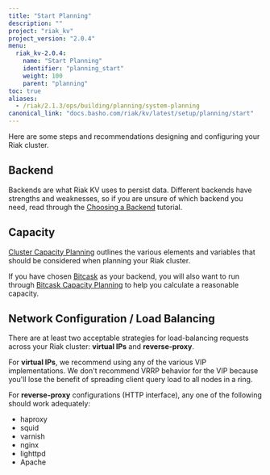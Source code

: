 ```yaml
---
title: "Start Planning"
description: ""
project: "riak_kv"
project_version: "2.0.4"
menu:
  riak_kv-2.0.4:
    name: "Start Planning"
    identifier: "planning_start"
    weight: 100
    parent: "planning"
toc: true
aliases:
  - /riak/2.1.3/ops/building/planning/system-planning
canonical_link: "docs.basho.com/riak/kv/latest/setup/planning/start"
---
```


[plan backend]: /riak/kv/2.0.4/setup/planning/backend
[plan cluster capacity]: /riak/kv/2.0.4/setup/planning/cluster-capacity
[plan backend bitcask]: /riak/kv/2.0.4/setup/planning/backend/bitcask
[plan bitcask capacity]: /riak/kv/2.0.4/setup/planning/bitcask-capacity-calc

Here are some steps and recommendations designing and configuring your
Riak cluster.

## Backend

Backends are what Riak KV uses to persist data. Different backends have
strengths and weaknesses, so if you are unsure of which backend you
need, read through the [Choosing a Backend][plan backend] tutorial.

## Capacity

[Cluster Capacity Planning][plan cluster capacity] outlines the various elements and variables that should be considered when planning your Riak cluster.

If you have chosen [Bitcask][plan backend bitcask] as your backend, you will also want to run through [Bitcask Capacity Planning][plan bitcask capacity] to help you calculate a reasonable capacity.

## Network Configuration / Load Balancing

There are at least two acceptable strategies for load-balancing requests
across your Riak cluster: **virtual IPs** and **reverse-proxy**.

For **virtual IPs**, we recommend using any of the various VIP
implementations. We don't recommend VRRP behavior for the VIP because
you'll lose the benefit of spreading client query load to all nodes in a
ring.

For **reverse-proxy** configurations (HTTP interface), any one of the
following should work adequately:

* haproxy
* squid
* varnish
* nginx
* lighttpd
* Apache

